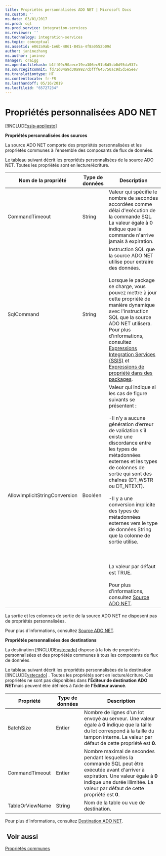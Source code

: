 ```yaml
---
title: Propriétés personnalisées ADO NET | Microsoft Docs
ms.custom: ''
ms.date: 03/01/2017
ms.prod: sql
ms.prod_service: integration-services
ms.reviewer: ''
ms.technology: integration-services
ms.topic: conceptual
ms.assetid: e062a9ab-1e6b-4061-845a-4f8a0552b09d
author: janinezhang
ms.author: janinez
manager: craigg
ms.openlocfilehash: b1ff09c90aece19ea306ec91b8d5cb0d95da937c
ms.sourcegitcommit: fd71d04a9d30a9927cbfff645750ac9d5d5e5ee7
ms.translationtype: HT
ms.contentlocale: fr-FR
ms.lasthandoff: 05/16/2019
ms.locfileid: "65727234"
---
```

# <a name="ado-net-custom-properties"></a>Propriétés personnalisées ADO NET

[!INCLUDE[ssis-appliesto](../../includes/ssis-appliesto-ssvrpluslinux-asdb-asdw-xxx.md)]


  **Propriétés personnalisées des sources**  
  
 La source ADO NET comporte des propriétés personnalisées et les propriétés communes à l'ensemble des composants de flux de données.  
  
 Le tableau suivant décrit les propriétés personnalisées de la source ADO NET. Toutes les propriétés sont en lecture/écriture.  
  
|Nom de la propriété|Type de données|Description|  
|-------------------|---------------|-----------------|  
|CommandTimeout|String|Valeur qui spécifie le nombre de secondes accordées comme délai d'exécution de la commande SQL. La valeur égale à 0 indique que la commande n'arrive jamais à expiration.|  
|SqlCommand|String|Instruction SQL que la source ADO NET utilise pour extraire des données.<br /><br /> Lorsque le package se charge, vous pouvez mettre à jour cette propriété de manière dynamique avec l'instruction SQL que la source ADO NET utilisera. Pour plus d’informations, consultez [Expressions Integration Services &#40;SSIS&#41;](../../integration-services/expressions/integration-services-ssis-expressions.md) et [Expressions de propriété dans des packages](../../integration-services/expressions/use-property-expressions-in-packages.md).|  
|AllowImplicitStringConversion|Booléen|Valeur qui indique si les cas de figure suivants se présentent :<br /><br /> -Il n’y a aucune génération d’erreur de validation s’il existe une discordance entre les types de métadonnées externes et les types de colonnes de sortie qui sont des chaînes (DT_WSTR ou DT_NTEXT).<br /><br /> -Il y a une conversion implicite des types de métadonnées externes vers le type de données String que la colonne de sortie utilise.<br /><br /> <br /><br /> La valeur par défaut est TRUE.<br /><br /> Pour plus d’informations, consultez [Source ADO NET](../../integration-services/data-flow/ado-net-source.md).|  
  
 La sortie et les colonnes de sortie de la source ADO NET ne disposent pas de propriétés personnalisées.  
  
 Pour plus d’informations, consultez [Source ADO NET](../../integration-services/data-flow/ado-net-source.md).  
  
 **Propriétés personnalisées des destinations**  
  
 La destination [!INCLUDE[vstecado](../../includes/vstecado-md.md)] dispose à la fois de propriétés personnalisées et des propriétés communes à tous les composants de flux de données.  
  
 Le tableau suivant décrit les propriétés personnalisées de la destination [!INCLUDE[vstecado](../../includes/vstecado-md.md)] . Toutes les propriétés sont en lecture/écriture. Ces propriétés ne sont pas disponibles dans **l’Éditeur de destination ADO NET**mais peuvent être définies à l’aide de **l’Éditeur avancé**.  
  
|Propriété|Type de données|Description|  
|--------------|---------------|-----------------|  
|BatchSize|Entier|Nombre de lignes d'un lot envoyé au serveur. Une valeur égale à **0** indique que la taille du lot correspond à la taille du tampon interne. La valeur par défaut de cette propriété est **0**.|  
|CommandTimeout|Entier|Nombre maximal de secondes pendant lesquelles la commande SQL peut être exécutée avant d'arriver à expiration. Une valeur égale à **0** indique une durée illimitée. La valeur par défaut de cette propriété est **0**.|  
|TableOrViewName|String|Nom de la table ou vue de destination.|  
  
 Pour plus d’informations, consultez [Destination ADO NET](../../integration-services/data-flow/ado-net-destination.md).  
  
## <a name="see-also"></a> Voir aussi  
 [Propriétés communes](https://msdn.microsoft.com/library/51973502-5cc6-4125-9fce-e60fa1b7b796)  
  
  

